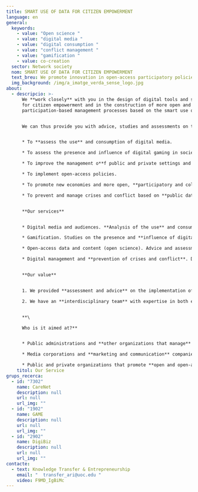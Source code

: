 ```yaml
---
title: SMART USE OF DATA FOR CITIZEN EMPOWERMENT
language: en
general:
  keywords:
    - value: "Open science "
    - value: "digital media "
    - value: "digital consumption "
    - value: "conflict management "
    - value: "gamification "
    - value: co-creation
  sector: Network society
  nom: SMART USE OF DATA FOR CITIZEN EMPOWERMENT
  text_breu: We promote innovation in open-access participatory policies and management
  img_background: /img/a_imatge_verda_sense_logo.jpg
about:
  - descripcio: >-
      We **work closely** with you in the design of digital tools and systems
      for citizen empowerment and in the construction of more open and
      participation-based management processes based on the smart use of data.


      We can thus provide you with advice, studies and assessments on the smart use of data:


      * To **assess the use** and consumption of digital media.

      * To assess the presence and influence of digital gaming in society.

      * To improve the management o**f public and private settings and services**.

      * To implement open-access policies.

      * To promote new economies and more open, **participatory and collaborative** production sectors.

      * To prevent and manage crises and conflict based on **public data and/or data shared** by volunteers.


      **Our services**


      * Digital media and audiences. **Analysis of the use** and consumption of digital libraries and media and their impact on different social and production sectors.

      * Gamification. Studies on the presence and **influence of digital gaming** in society.

      * Open-access data and content (open science). Advice and assessment in relation to the impact of open-access policies and **creating open-access** information repositories.

      * Digital management and **prevention of crises and conflict**. Design and assessment of ICT-based protocols and systems—such as social media or geolocation data—to manage crises and emergencies and **mitigate their consequences**, as well as to create individual and collective resilience.


      **Our value**


      1. We provided **assessment and advice** on the implementation of new network society dynamics and strategies to the Government of **Catalonia and the Spanish** Government and in connection with various European projects.

      2. We have an **interdisciplinary team** with expertise in both enabling technologies and the analyses of the impact of digitizing data and using it for the digital transformation of sectors such as e-learning, health, **Industry 4.0 and public administration.**


      **\

      Who is it aimed at?**


      * Public administrations and **other organizations that manage** large infrastructures, territories or public services.

      * Media corporations and **marketing and communication** companies whose content is published fully or partially online. 

      * Public and private organizations that promote **open and open-access** innovation strategies.
    titol: Our Service
grups_recerca:
  - id: "7302"
    name: CareNet
    description: null
    url: null
    url_img: ""
  - id: "1902"
    name: GAME
    description: null
    url: null
    url_img: ""
  - id: "2902"
    name: DigiBiz
    description: null
    url: null
    url_img: ""
contacte:
  - text: Knowledge Transfer & Entrepreneurship
    email: "  transfer_ari@uoc.edu "
    video: F9MD_IgBiMc
---
```


